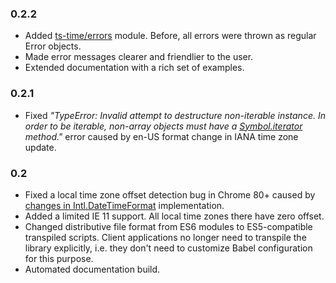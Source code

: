 ### 0.2.2

* Added [ts-time/errors](https://enepomnyaschih.github.io/ts-time/ts-time/errors.html) module. Before, all errors
were thrown as regular Error objects.
* Made error messages clearer and friendlier to the user.
* Extended documentation with a rich set of examples.

### 0.2.1

* Fixed *"TypeError: Invalid attempt to destructure non-iterable instance. In order to be iterable, non-array objects
must have a [Symbol.iterator]() method."* error caused by en-US format change in IANA time zone update.

### 0.2

* Fixed a local time zone offset detection bug in Chrome 80+ caused by
[changes in Intl.DateTimeFormat](https://support.google.com/chrome/thread/29828561?hl=en) implementation.
* Added a limited IE 11 support. All local time zones there have zero offset.
* Changed distributive file format from ES6 modules to ES5-compatible transpiled scripts. Client applications no longer
need to transpile the library explicitly, i.e. they don't need to customize Babel configuration for this purpose.
* Automated documentation build.
